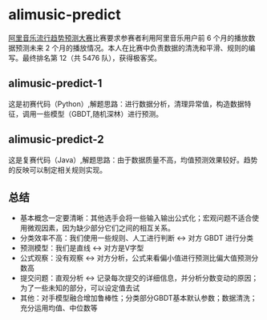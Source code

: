 # alimusic-predict
[阿里音乐流行趋势预测大赛](https://tianchi.aliyun.com/competition/information.htm?spm=5176.100067.5678.2.4c5fd3bez7WUi&raceId=231531)比赛要求参赛者利用阿里音乐用户前 6 个月的播放数据预测未来 2 个月的播放情况。本人在比赛中负责数据的清洗和平滑、规则的编写。最终排名第 12（共 5476 队），获得极客奖。

## alimusic-predict-1<br>
这是初赛代码（Python）,解题思路：进行数据分析，清理异常值，构造数据特征，调用一些模型（GBDT,随机深林）进行预测。

## alimusic-predict-2<br>
这是复赛代码（Java）,解题思路：由于数据质量不高，均值预测效果较好。趋势的反映可以制定相关规则实现。

## 总结
* 基本概念一定要清晰：其他选手会将一些输入输出公式化；宏观问题不适合使用微观因素，因为缺少部分它们之间的相互关系。
* 分类效率不高：我们使用一些规则、人工进行判断 <-> 对方 GBDT 进行分类
* 预测模型：我们是直线 <-> 对方是V字型
* 公式观察：没有观察 <-> 对方分析，公式来看偏小值进行预测比偏大值预测分数高
* 提交问题：直观分析 <-> 记录每次提交的详细信息，并分析分数变动的原因；为了一些未知的部分，可以设定值去试
* 其他：对手模型融合增加鲁棒性；分类部分GBDT基本默认参数；数据清洗；充分运用均值、中位数等
